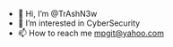 - 👋 Hi, I’m @TrAshN3w
- 👀 I’m interested in CyberSecurity
- 📫 How to reach me mpgit@yahoo.com

<!---
TrAshN3w/TrAshN3w is a ✨ special ✨ repository because its `README.md` (this file) appears on your GitHub profile.
You can click the Preview link to take a look at your changes.
--->
